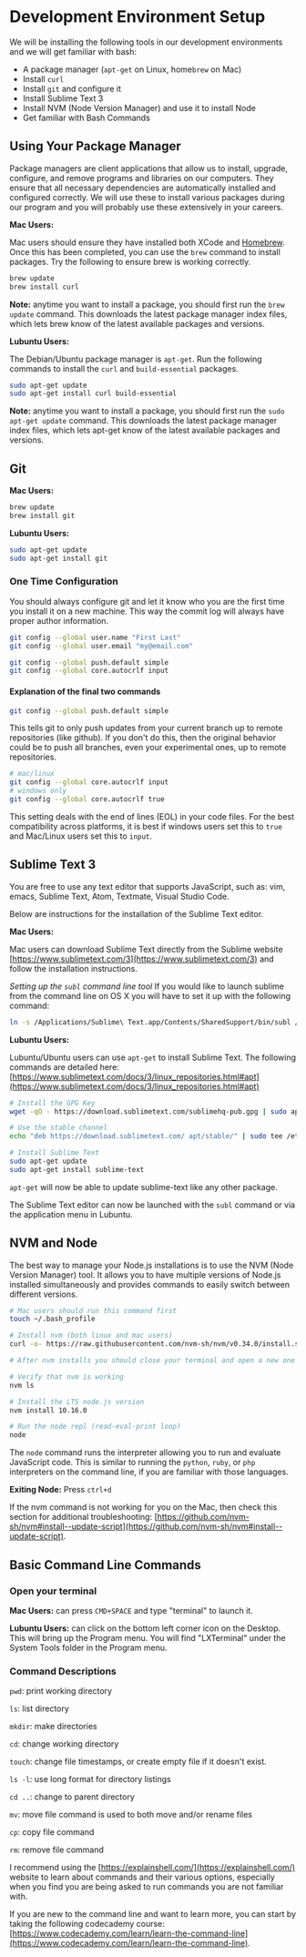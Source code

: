 # Development Environment Setup

We will be installing the following tools in our development environments and we will get familiar with bash:

- A package manager (`apt-get` on Linux, home`brew` on Mac)
- Install `curl`
- Install `git` and configure it
- Install Sublime Text 3
- Install NVM (Node Version Manager) and use it to install Node
- Get familiar with Bash Commands


## Using Your Package Manager

Package managers are client applications that allow us to install, upgrade, configure, and remove programs and libraries on our computers. They ensure that all necessary dependencies are automatically installed and configured correctly. We will use these to install various packages during our program and you will probably use these extensively in your careers.


**Mac Users:**

Mac users should ensure they have installed both XCode and [Homebrew](https://brew.sh/). Once this has been completed, you can use the `brew` command to install packages. Try the following to ensure brew is working correctly.

```bash
brew update
brew install curl
```

**Note:** anytime you want to install a package, you should first run the `brew update` command. This downloads the latest package manager index files, which lets brew know of the latest available packages and versions.


**Lubuntu Users:**

The Debian/Ubuntu package manager is `apt-get`. Run the following commands to install the `curl` and `build-essential` packages.

```bash
sudo apt-get update
sudo apt-get install curl build-essential
```

**Note:** anytime you want to install a package, you should first run the `sudo apt-get update` command. This downloads the latest package manager index files, which lets apt-get know of the latest available packages and versions.


## Git

**Mac Users:**

```bash
brew update
brew install git
```

**Lubuntu Users:**

```bash
sudo apt-get update
sudo apt-get install git
```

### One Time Configuration

You should always configure git and let it know who you are the first time you install it on a new machine. This way the commit log will always have proper author information.

```bash
git config --global user.name "First Last"
git config --global user.email "my@email.com"

git config --global push.default simple
git config --global core.autocrlf input
```

#### Explanation of the final two commands

```bash
git config --global push.default simple
```

This tells git to only push updates from your current branch up to remote repositories (like github). If you don't do this, then the original behavior could be to push all branches, even your experimental ones, up to remote repositories.

```bash
# mac/linux
git config --global core.autocrlf input
# windows only
git config --global core.autocrlf true
```

This setting deals with the end of lines (EOL) in your code files. For the best compatibility across platforms, it is best if windows users set this to `true` and Mac/Linux users set this to `input`.


## Sublime Text 3

You are free to use any text editor that supports JavaScript, such as: vim, emacs, Sublime Text, Atom, Textmate, Visual Studio Code.

Below are instructions for the installation of the Sublime Text editor.

**Mac Users:**

Mac users can download Sublime Text directly from the Sublime website [https://www.sublimetext.com/3](https://www.sublimetext.com/3) and follow the installation instructions.

_Setting up the `subl` command line tool_ If you would like to launch sublime from the command line on OS X you will have to set it up with the following command:

```bash
ln -s /Applications/Sublime\ Text.app/Contents/SharedSupport/bin/subl /usr/local/bin/subl
```

**Lubuntu Users:**

Lubuntu/Ubuntu users can use `apt-get` to install Sublime Text. The following commands are detailed here: [https://www.sublimetext.com/docs/3/linux_repositories.html#apt](https://www.sublimetext.com/docs/3/linux_repositories.html#apt)

```bash
# Install the GPG Key
wget -qO - https://download.sublimetext.com/sublimehq-pub.gpg | sudo apt-key add -

# Use the stable channel
echo "deb https://download.sublimetext.com/ apt/stable/" | sudo tee /etc/apt/sources.list.d/sublime-text.list

# Install Sublime Text
sudo apt-get update
sudo apt-get install sublime-text
```

`apt-get` will now be able to update sublime-text like any other package.

The Sublime Text editor can now be launched with the `subl` command or via the application menu in Lubuntu.


## NVM and Node

The best way to manage your Node.js installations is to use the NVM (Node Version Manager) tool. It allows you to have multiple versions of Node.js installed simultaneously and provides commands to easily switch between different versions.

```bash
# Mac users should run this command first
touch ~/.bash_profile

# Install nvm (both linux and mac users)
curl -o- https://raw.githubusercontent.com/nvm-sh/nvm/v0.34.0/install.sh | bash

# After nvm installs you should close your terminal and open a new one to access nvm

# Verify that nvm is working
nvm ls

# Install the LTS node.js version
nvm install 10.16.0

# Run the node repl (read-eval-print loop)
node
```

The `node` command runs the interpreter allowing you to run and evaluate JavaScript code. This is similar to running the `python`, `ruby`, or `php` interpreters on the command line, if you are familiar with those languages.

**Exiting Node:** Press `ctrl+d`

If the nvm command is not working for you on the Mac, then check this section for additional troubleshooting: [https://github.com/nvm-sh/nvm#install--update-script](https://github.com/nvm-sh/nvm#install--update-script).


## Basic Command Line Commands

### Open your terminal

**Mac Users:** can press `CMD+SPACE` and type "terminal" to launch it.

**Lubuntu Users:** can click on the bottom left corner icon on the Desktop. This will bring up the Program menu. You will find "LXTerminal" under the System Tools folder in the Program menu.

### Command Descriptions

`pwd`: print working directory

`ls`: list directory

`mkdir`: make directories

`cd`: change working directory

`touch`: change file timestamps, or create empty file if it doesn't exist.

`ls -l`: use long format for directory listings

`cd ..`: change to parent directory

`mv`: move file command is used to both move and/or rename files

`cp`: copy file command

`rm`: remove file command

I recommend using the [https://explainshell.com/](https://explainshell.com/) website to learn about commands and their various options, especially when you find you are being asked to run commands you are not familiar with.

If you are new to the command line and want to learn more, you can start by taking the following codecademy course: [https://www.codecademy.com/learn/learn-the-command-line](https://www.codecademy.com/learn/learn-the-command-line).

